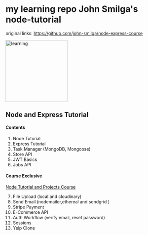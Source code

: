 # my learning repo John Smilga's node-tutorial
original links: https://github.com/john-smilga/node-express-course


<img src="https://i.giphy.com/media/cQ23bDqzbWbh240xQq/giphy.webp" alt="learning" width="200px">

## Node and Express Tutorial

#### Contents

1. Node Tutorial
2. Express Tutorial
3. Task Manager (MongoDB, Mongoose)
4. Store API
5. JWT Basics
6. Jobs API

#### Course Exclusive

[Node Tutorial and Projects Course](https://www.udemy.com/course/nodejs-tutorial-and-projects-course/?referralCode=E94792BEAE9ADD204BC7)

7. File Upload (local and cloudinary)
8. Send Email (nodemailer,ethereal and sendgrid )
9. Stripe Payment
10. E-Commerce API
11. Auth Workflow (verify email, reset password)
12. Sessions
13. Yelp Clone
